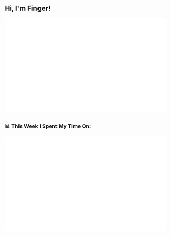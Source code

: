 <h2> Hi, I'm Finger!</h2>

<img align="right" src="https://raw.githubusercontent.com/spianmo/github-stats/master/generated/overview.svg#gh-light-mode-only">

<!-- <img align="right" height="160em" src="https://github-readme-stats-eight-theta.vercel.app/api/top-langs/?username=spianmo&layout=compact&langs_count=8&theme=algolia"/>	 -->
	
```go
package main

type Me struct {
	Name   string
	Job    string
	Code   string
	Skills string
}

func main() {
	me := &Me{
		Name:   "Finger",
		Job:    "Client-side Engineer",
		Code:   "Java, Kotlin, C#, Rust and C++ and Others",
		Skills: "Android, Security, Cross-platform client, NLP, CV, ASR ^o^",
	}
	_ = me
}
```


<h3>📊 This Week I Spent My Time On:</h3>
<img align='right' src="https://raw.githubusercontent.com/spianmo/github-stats/master/generated/languages.svg#gh-light-mode-only">

<!--START_SECTION:waka-->

```txt
Kotlin                         4 hrs 13 mins   ███████████▓░░░░░░░░░░░░░   46.96 %
Java                           2 hrs 9 mins    ██████░░░░░░░░░░░░░░░░░░░   23.95 %
Dart                           32 mins         █▓░░░░░░░░░░░░░░░░░░░░░░░   06.08 %
XML                            24 mins         █░░░░░░░░░░░░░░░░░░░░░░░░   04.55 %
Java Properties                23 mins         █░░░░░░░░░░░░░░░░░░░░░░░░   04.42 %
```

<!--END_SECTION:waka-->
